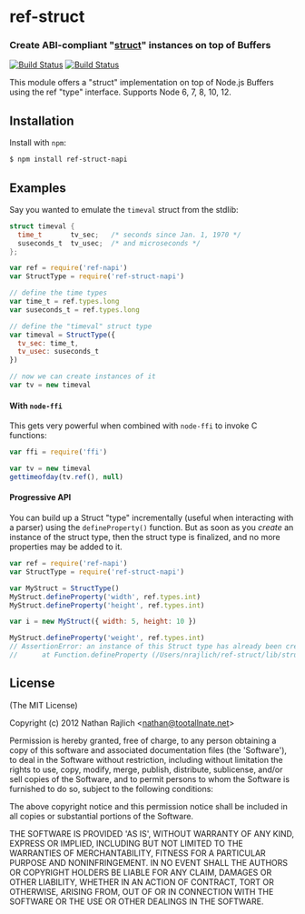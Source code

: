 ref-struct
==========
### Create ABI-compliant "[struct][]" instances on top of Buffers
[![Build Status](https://secure.travis-ci.org/Janealter/ref-struct-napi.svg)](https://travis-ci.org/Janealter/ref-struct-napi)
[![Build Status](https://ci.appveyor.com/api/projects/status/scfd5p7ha5wmdt90?svg=true)](https://ci.appveyor.com/project/Janealter/ref-struct-napi)


This module offers a "struct" implementation on top of Node.js Buffers
using the ref "type" interface. Supports Node 6, 7, 8, 10, 12.

Installation
------------

Install with `npm`:

``` bash
$ npm install ref-struct-napi
```


Examples
--------

Say you wanted to emulate the `timeval` struct from the stdlib:

``` c
struct timeval {
  time_t       tv_sec;   /* seconds since Jan. 1, 1970 */
  suseconds_t  tv_usec;  /* and microseconds */
};
```

``` js
var ref = require('ref-napi')
var StructType = require('ref-struct-napi')

// define the time types
var time_t = ref.types.long
var suseconds_t = ref.types.long

// define the "timeval" struct type
var timeval = StructType({
  tv_sec: time_t,
  tv_usec: suseconds_t
})

// now we can create instances of it
var tv = new timeval
```

#### With `node-ffi`

This gets very powerful when combined with `node-ffi` to invoke C functions:

``` js
var ffi = require('ffi')

var tv = new timeval
gettimeofday(tv.ref(), null)
```

#### Progressive API

You can build up a Struct "type" incrementally (useful when interacting with a
parser) using the `defineProperty()` function. But as soon as you _create_ an
instance of the struct type, then the struct type is finalized, and no more
properties may be added to it.

``` js
var ref = require('ref-napi')
var StructType = require('ref-struct-napi')

var MyStruct = StructType()
MyStruct.defineProperty('width', ref.types.int)
MyStruct.defineProperty('height', ref.types.int)

var i = new MyStruct({ width: 5, height: 10 })

MyStruct.defineProperty('weight', ref.types.int)
// AssertionError: an instance of this Struct type has already been created, cannot add new "fields" anymore
//      at Function.defineProperty (/Users/nrajlich/ref-struct/lib/struct.js:180:3)
```


License
-------

(The MIT License)

Copyright (c) 2012 Nathan Rajlich &lt;nathan@tootallnate.net&gt;

Permission is hereby granted, free of charge, to any person obtaining
a copy of this software and associated documentation files (the
'Software'), to deal in the Software without restriction, including
without limitation the rights to use, copy, modify, merge, publish,
distribute, sublicense, and/or sell copies of the Software, and to
permit persons to whom the Software is furnished to do so, subject to
the following conditions:

The above copyright notice and this permission notice shall be
included in all copies or substantial portions of the Software.

THE SOFTWARE IS PROVIDED 'AS IS', WITHOUT WARRANTY OF ANY KIND,
EXPRESS OR IMPLIED, INCLUDING BUT NOT LIMITED TO THE WARRANTIES OF
MERCHANTABILITY, FITNESS FOR A PARTICULAR PURPOSE AND NONINFRINGEMENT.
IN NO EVENT SHALL THE AUTHORS OR COPYRIGHT HOLDERS BE LIABLE FOR ANY
CLAIM, DAMAGES OR OTHER LIABILITY, WHETHER IN AN ACTION OF CONTRACT,
TORT OR OTHERWISE, ARISING FROM, OUT OF OR IN CONNECTION WITH THE
SOFTWARE OR THE USE OR OTHER DEALINGS IN THE SOFTWARE.

[struct]: http://wikipedia.org/wiki/Struct_(C_programming_language)
